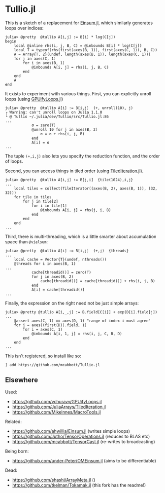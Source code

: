 # Tullio.jl

This is a sketch of a replacement for [Einsum.jl](https://github.com/ahwillia/Einsum.jl), 
which similarly generates loops over indices:

```
julia> @pretty  @tullio A[i,j] := B[i] * log(C[j]) 
begin
    local @inline rhs(i, j, B, C) = @inbounds B[i] * log(C[j])
    local T = typeof(rhs(first(axes(B, 1)), first(axes(C, 1)), B, C))
    A = Array{T, 2}(undef, length(axes(B, 1)), length(axes(C, 1)))
    for j in axes(C, 1)
        for i in axes(B, 1)
            @inbounds A[i, j] = rhs(i, j, B, C)
        end
    end
    A
end
```

It exists to experiment with various things. 
First, you can explicitly unroll loops (using [GPUifyLoops.jl](https://github.com/vchuravy/GPUifyLoops.jl))

```
julia> @pretty  @tullio A[i] := B[i,j]  (+, unroll(10), j)
┌ Warning: can't unroll loops on Julia 1.1.0
└ @ Tullio ~/.julia/dev/Tullio/src/Tullio.jl:86
...
            σ = zero(T)
            @unroll 10 for j in axes(B, 2)
                σ = σ + rhs(i, j, B)
            end
            A[i] = σ
...
```

The tuple `(+,i,j)` also lets you specify the reduction function,
and the order of loops. 

Second, you can access things in tiled order (using [TiledIteration.jl](https://github.com/JuliaArrays/TiledIteration.jl)). 

```
julia> @pretty  @tullio A[i,j] := B[j,i]  {tile(1024),i,j} 
...
    local tiles = collect(TileIterator((axes(B, 2), axes(B, 1)), (32, 32)))
    for tile in tiles
        for j in tile[2]
            for i in tile[1]
                @inbounds A[i, j] = rhs(j, i, B)
            end
        end
    end
...
```

Third, there is multi-threading, which is a little smarter about accumulation space 
than `@vielsum`:

```
julia> @pretty  @tullio A[i] := B[i,j]  (+,j)  {threads}
...
    local cache = Vector{T}(undef, nthreads())
    @threads for i in axes(B, 1)
...
            cache[threadid()] = zero(T)
            for j in axes(B, 2)
                cache[threadid()] = cache[threadid()] + rhs(i, j, B)
            end
            A[i] = cache[threadid()]
...
```

Finally, the expression on the right need not be just simple arrays:

```
julia> @pretty @tullio A[i,_,j] := B.field[C[i]] + exp(D[i].field[j])
...
    @assert axes(C, 1) == axes(D, 1) "range of index i must agree"
    for j = axes((first(D)).field, 1)
        for i = axes(C, 1)
            @inbounds A[i, 1, j] = rhs(i, j, C, B, D)
        end
    end
...
```

This isn't registered, so install like so:

```
] add https://github.com/mcabbott/Tullio.jl
```

## Elsewhere 

Used:
* https://github.com/vchuravy/GPUifyLoops.jl
* https://github.com/JuliaArrays/TiledIteration.jl
* https://github.com/MikeInnes/MacroTools.jl

Related:
* https://github.com/ahwillia/Einsum.jl (writes simple loops)
* https://github.com/Jutho/TensorOperations.jl (reduces to BLAS etc)
* https://github.com/mcabbott/TensorCast.jl (re-writes to broadcasting)

Being born:
* https://github.com/under-Peter/OMEinsum.jl (aims to be differentiable)

Dead:
* https://github.com/shashi/ArrayMeta.jl ()
* https://github.com/tkelman/Tokamak.jl (this fork has the readme!)
